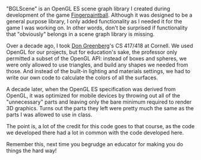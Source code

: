 "BGLScene" is an OpenGL ES scene graph library I created during development of
the game [Fingerpaintball][fpb]. Although it was designed to be a general
purpose library, I only added functionality as I needed it for the game I was
working on. In other words, don't be surprised if functionality that "obviously"
belongs in a scene graph library is missing.

Over a decade ago, I took [Don Greenberg][dpg]'s CS 417/418 at Cornell. We used
OpenGL for our projects, but for education's sake, the professor only permitted
a subset of the OpenGL API: instead of boxes and spheres, we were only allowed
to use triangles, and build any shapes we needed from those. And instead of the
built-in lighting and materials settings, we had to write our own code to
calculate the colors of all the surfaces.

A decade later, when the OpenGL ES specification was derived from OpenGL, it was
optimized for mobile devices by throwing out all of the "unnecessary" parts and
leaving only the bare minimum required to render 3D graphics. Turns out the
parts they left were pretty much the same as the parts I was allowed to use in
class.

The point is, a lot of the credit for this code goes to that course, as the code
we developed there had a lot in common with the code developed here.

Remember this, next time you begrudge an educator for making you do things the
hard way!

[fpb]: http://itunes.apple.com/us/app/fingerpaintball/id404951270
[dpg]: http://www.graphics.cornell.edu/DPG.html

